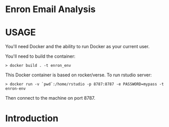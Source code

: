 Enron Email Analysis
====================

# USAGE

You'll need Docker and the ability to run Docker as your current user.

You'll need to build the container:

    > docker build . -t enron_env

This Docker container is based on rocker/verse. To run rstudio server:

    > docker run -v `pwd`:/home/rstudio -p 8787:8787 -e PASSWORD=mypass -t enron-env
      
Then connect to the machine on port 8787.

# Introduction

